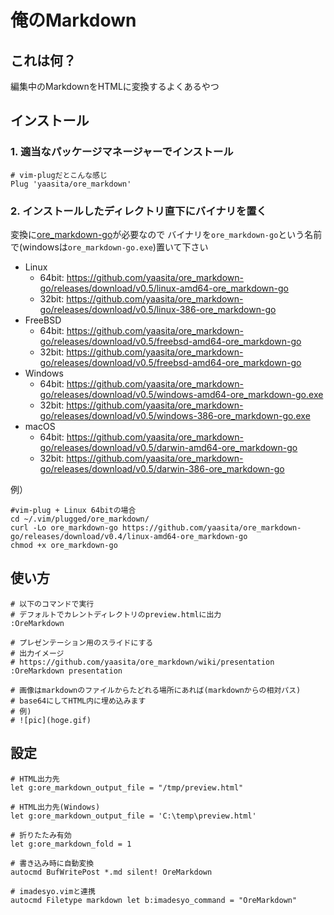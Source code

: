 俺のMarkdown
===============

## これは何？

編集中のMarkdownをHTMLに変換するよくあるやつ

## インストール

### 1. 適当なパッケージマネージャーでインストール

    # vim-plugだとこんな感じ
    Plug 'yaasita/ore_markdown'

### 2. インストールしたディレクトリ直下にバイナリを置く

変換に[ore_markdown-go](https://github.com/yaasita/ore_markdown-go)が必要なので
バイナリを`ore_markdown-go`という名前で(windowsは`ore_markdown-go.exe`)置いて下さい

* Linux
    * 64bit: https://github.com/yaasita/ore_markdown-go/releases/download/v0.5/linux-amd64-ore_markdown-go
    * 32bit: https://github.com/yaasita/ore_markdown-go/releases/download/v0.5/linux-386-ore_markdown-go
* FreeBSD
    * 64bit: https://github.com/yaasita/ore_markdown-go/releases/download/v0.5/freebsd-amd64-ore_markdown-go
    * 32bit: https://github.com/yaasita/ore_markdown-go/releases/download/v0.5/freebsd-amd64-ore_markdown-go
* Windows
    * 64bit: https://github.com/yaasita/ore_markdown-go/releases/download/v0.5/windows-amd64-ore_markdown-go.exe
    * 32bit: https://github.com/yaasita/ore_markdown-go/releases/download/v0.5/windows-386-ore_markdown-go.exe
* macOS
    * 64bit: https://github.com/yaasita/ore_markdown-go/releases/download/v0.5/darwin-amd64-ore_markdown-go
    * 32bit: https://github.com/yaasita/ore_markdown-go/releases/download/v0.5/darwin-386-ore_markdown-go

例）

    #vim-plug + Linux 64bitの場合
    cd ~/.vim/plugged/ore_markdown/
    curl -Lo ore_markdown-go https://github.com/yaasita/ore_markdown-go/releases/download/v0.4/linux-amd64-ore_markdown-go
    chmod +x ore_markdown-go

## 使い方
    
    # 以下のコマンドで実行
    # デフォルトでカレントディレクトリのpreview.htmlに出力
    :OreMarkdown

    # プレゼンテーション用のスライドにする
    # 出力イメージ
    # https://github.com/yaasita/ore_markdown/wiki/presentation
    :OreMarkdown presentation

    # 画像はmarkdownのファイルからたどれる場所にあれば(markdownからの相対パス)
    # base64にしてHTML内に埋め込みます
    # 例)
    # ![pic](hoge.gif)

## 設定

    # HTML出力先
    let g:ore_markdown_output_file = "/tmp/preview.html"

    # HTML出力先(Windows)
    let g:ore_markdown_output_file = 'C:\temp\preview.html'

    # 折りたたみ有効
    let g:ore_markdown_fold = 1

    # 書き込み時に自動変換
    autocmd BufWritePost *.md silent! OreMarkdown

    # imadesyo.vimと連携
    autocmd Filetype markdown let b:imadesyo_command = "OreMarkdown"
